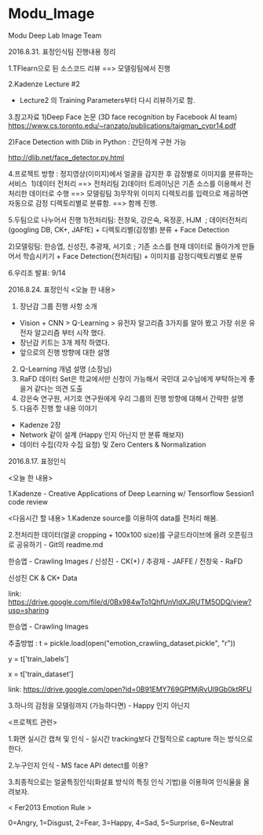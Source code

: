 
# Modu_Image
Modu Deep Lab Image Team 

2016.8.31. 표정인식팀 진행내용 정리

1.TFlearn으로 된 소스코드 리뷰 ==> 모델링팀에서 진행

2.Kadenze Lecture #2
- Lecture2 의 Training Parameters부터 다시 리뷰하기로 함.

3.참고자료
1)Deep Face 논문 (3D face recognition by Facebook AI team)
https://www.cs.toronto.edu/~ranzato/publications/taigman_cvpr14.pdf

2)Face Detection with Dlib in Python : 간단하게 구현 가능 

http://dlib.net/face_detector.py.html

4.프로젝트 방향 : 정지영상(이미지)에서 얼굴을 감지한 후 감정별로 이미지를 분류하는 서비스 
1)데이터 전처리 ==> 전처리팀
2)데이터 트레이닝은 기존 소스를 이용해서 전처리한 데이터로 수행 ==> 모델링팀
3)무작위 이미지 디렉토리를 입력으로 제공하면 자동으로 감정 디렉토리별로 분류함. ==> 함께 진행. 

5.두팀으로 나누어서 진행
1)전처리팀: 전창욱, 강은숙, 옥정훈, HJM 
; 데이터전처리(googling DB, CK+, JAFfE) + 디렉토리별(감정별) 분류 + Face Detection  

2)모델링팀: 한승엽, 신성진, 추광재, 서기호
; 기존 소스를 현재 데이터로 돌아가게 만들어서 학습시키기 + Face Detection(전처리팀) + 이미지를 감정디렉토리별로 분류

6.우리조 발표: 9/14

 
2016.8.24. 표정인식 
<오늘 한 내용> 
1. 장난감 그룹 진행 사항 소개 
 - Vision + CNN > Q-Learning > 유전자 알고리즘 3가지를 알아 봤고 가장 쉬운 유전자 알고리즘 부터 시작 했다. 
 - 장난감 키트는 3개 제작 하였다. 
 - 앞으로의 진행 방향에 대한 설명 
2. Q-Learning 개념 설명 (소장님) 
3. RaFD 데이터 Set은 학교에서만 신청이 가능해서 국민대 교수님에게 부탁하는게 좋을거 같다는 의견 도출 
4. 강은숙 연구원, 서기호 연구원에게 우리 그룹의 진행 방향에 대해서 간략한 설명 
5. 다음주 진행 할 내용 이야기
  - Kadenze 2장 
  - Network 같이 설계 (Happy  인지 아닌지 만 분류 해보자) 
  - 데이터 수집(각자 수집 요청) 및 Zero Centers & Normalization


2016.8.17. 표정인식


<오늘 한 내용>

1.Kadenze - Creative Applications of Deep Learning w/ Tensorflow  Session1 code review
 

<다음시간 할 내용>
1.Kadenze source를 이용하여 data를 전처리 해봄.

2.전처리한 데이터(얼굴 cropping + 100x100 size)를 구글드라이브에 올려 오픈링크로 공유하기 - Git의 readme.md

   한승엽 - Crawling Images / 신성진 - CK(+) / 추광재 - JAFFE / 전창욱 - RaFD

신성진 CK & CK+ Data

link: https://drive.google.com/file/d/0Bx984wTo1QhfUnVldXJRUTM5ODQ/view?usp=sharing

한승엽 - Crawling Images 

  추출방법 : t = pickle.load(open("emotion_crawling_dataset.pickle", "r"))
  
  y = t['train_labels']
  
  x = t['train_dataset']

link: https://drive.google.com/open?id=0B91EMY769GPfMjRvUl9Gb0ktRFU




3.하나의 감정을 모델링까지 (가능하다면) - Happy 인지 아닌지

<프로젝트 관련>

1.화면 실시간 캡쳐 및 인식 - 실시간 tracking보다 간헐적으로 capture 하는 방식으로 한다.

2.누구인지 인식 - MS face API detect를 이용?

3.최종적으로는 얼굴특징인식(화살표 방식의 특징 인식 기법)을 이용하여 인식율을 올려보자.

< Fer2013 Emotion Rule >

0=Angry, 1=Disgust, 2=Fear, 3=Happy, 4=Sad, 5=Surprise, 6=Neutral
